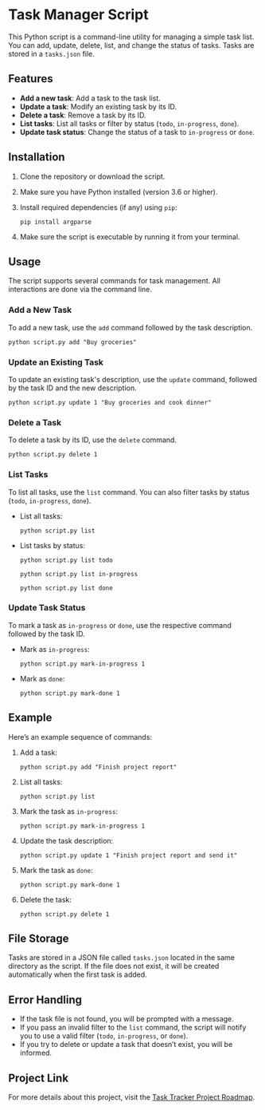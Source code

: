 # Task Manager Script

This Python script is a command-line utility for managing a simple task list. You can add, update, delete, list, and change the status of tasks. Tasks are stored in a `tasks.json` file.

## Features

- **Add a new task**: Add a task to the task list.
- **Update a task**: Modify an existing task by its ID.
- **Delete a task**: Remove a task by its ID.
- **List tasks**: List all tasks or filter by status (`todo`, `in-progress`, `done`).
- **Update task status**: Change the status of a task to `in-progress` or `done`.

## Installation

1. Clone the repository or download the script.
2. Make sure you have Python installed (version 3.6 or higher).
    
3. Install required dependencies (if any) using `pip`:
    
    `pip install argparse`
    
4. Make sure the script is executable by running it from your terminal.
    

## Usage

The script supports several commands for task management. All interactions are done via the command line.

### Add a New Task

To add a new task, use the `add` command followed by the task description.

`python script.py add "Buy groceries"`

### Update an Existing Task

To update an existing task's description, use the `update` command, followed by the task ID and the new description.


`python script.py update 1 "Buy groceries and cook dinner"`

### Delete a Task

To delete a task by its ID, use the `delete` command.

`python script.py delete 1`

### List Tasks

To list all tasks, use the `list` command. You can also filter tasks by status (`todo`, `in-progress`, `done`).

- List all tasks:
    
    `python script.py list`
    
- List tasks by status:
    
    `python script.py list todo` 

    `python script.py list in-progress` 
    
    `python script.py list done`
    

### Update Task Status

To mark a task as `in-progress` or `done`, use the respective command followed by the task ID.

- Mark as `in-progress`:
    
    `python script.py mark-in-progress 1`
    
- Mark as `done`:
    
    `python script.py mark-done 1`
    

## Example

Here’s an example sequence of commands:

1. Add a task:
    
    `python script.py add "Finish project report"`
    
2. List all tasks:
    
    `python script.py list`
    
3. Mark the task as `in-progress`:
    
    `python script.py mark-in-progress 1`
    
4. Update the task description:
    
    `python script.py update 1 "Finish project report and send it"`
    
5. Mark the task as `done`:
    
    `python script.py mark-done 1`
    
6. Delete the task:
    
    `python script.py delete 1`
    

## File Storage

Tasks are stored in a JSON file called `tasks.json` located in the same directory as the script. If the file does not exist, it will be created automatically when the first task is added.

## Error Handling

- If the task file is not found, you will be prompted with a message.
- If you pass an invalid filter to the `list` command, the script will notify you to use a valid filter (`todo`, `in-progress`, or `done`).
- If you try to delete or update a task that doesn’t exist, you will be informed.

## Project Link

[](https://github.com/dennisziegel/CLI-Task-Tracker-Python/tree/main?tab=readme-ov-file#project-link)

For more details about this project, visit the [Task Tracker Project Roadmap](https://roadmap.sh/projects/task-tracker).

